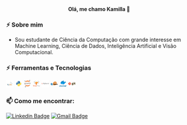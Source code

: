 <p align="center">
  <b>Olá, me chamo Kamilla 👋</b><br>
</p>


### ⚡ Sobre mim
- Sou estudante de Ciência da Computação com grande interesse em Machine Learning, Ciência de Dados, Inteligência Artificial e Visão Computacional.

### ⚡ Ferramentas e Tecnologias
<code><img height="20" src="https://raw.githubusercontent.com/github/explore/80688e429a7d4ef2fca1e82350fe8e3517d3494d/topics/mysql/mysql.png"></code>
<code><img height="20" src="https://raw.githubusercontent.com/github/explore/main/topics/python/python.png"></code>
<code><img height="20" src="https://raw.githubusercontent.com/github/explore/main/topics/jupyter-notebook/jupyter-notebook.png"></code>
<code><img height="20" src="https://raw.githubusercontent.com/github/explore/main/topics/tensorflow/tensorflow.png"></code>
<code><img height="20" src="https://raw.githubusercontent.com/github/explore/main/topics/pytorch/pytorch.png"></code>
<code><img height="20" src="https://raw.githubusercontent.com/github/explore/main/topics/scikit-learn/scikit-learn.png"></code>
<code><img height="20" src="https://raw.githubusercontent.com/github/explore/main/topics/docker/docker.png"></code>
<code><img height="20" src="https://raw.githubusercontent.com/github/explore/main/topics/git/git.png"></code>


###  📫 Como me encontrar:

[![Linkedin Badge](https://img.shields.io/badge/-KamillaRegosino-blue?style=flat-square&logo=Linkedin&logoColor=white)](https://www.linkedin.com/in/kamilla-regosino-a71098338/)
[![Gmail Badge](https://img.shields.io/badge/-kamillajordana74@gmail.com-c14438?style=flat-square&logo=Gmail&logoColor=white)](mailto:kamillajordana74@gmail.com)

